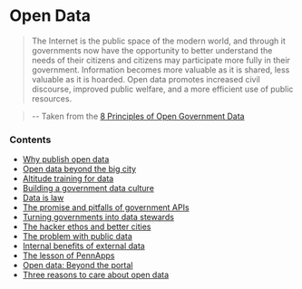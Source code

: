 # Open Data

> The Internet is the public space of the modern world, and through it governments now have the opportunity to better understand the needs of their citizens and citizens may participate more fully in their government. Information becomes more valuable as it is shared, less valuable as it is hoarded. Open data promotes increased civil discourse, improved public welfare, and a more efficient use of public resources.

> -- Taken from the [8 Principles of Open Government Data](https://public.resource.org/8_principles.html)

### Contents

* [Why publish open data](#)
* [Open data beyond the big city](#)
* [Altitude training for data](#)
* [Building a government data culture](#) 
* [Data is law](#) 
* [The promise and pitfalls of government APIs](#) 
* [Turning governments into data stewards](#)
* [The hacker ethos and better cities](#)
* [The problem with public data](#) 
* [Internal benefits of external data](#) 
* [The lesson of PennApps](#)
* [Open data: Beyond the portal](#) 
* [Three reasons to care about open data](#)